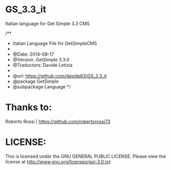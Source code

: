 GS_3.3_it
=========

Italian language for Get Simple 3.3 CMS


/**
 * Italian Language File for GetSimpleCMS
 *
 * @Date:       2014-08-17
 * @Version:    GetSimple 3.3.0
 * @Traductors: Davide Letizia 
 * 
 * @url:        https://github.com/davide83/GS_3.3_it
 * @package     GetSimple
 * @subpackage  Language
 */


Thanks to:
==========
Roberto Rossi | https://github.com/robertorossi73

LICENSE:
========

This is licensed under the GNU GENERAL PUBLIC LICENSE. 
Please view the license at http://www.gnu.org/licenses/gpl-3.0.txt

